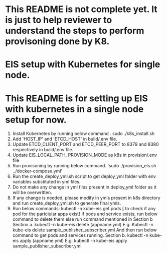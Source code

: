 # This README is not complete yet. It is just to help reviewer to understand the steps to perform provisoning done by K8.

# EIS setup with Kubernetes for single node.
# This README is for setting up EIS with kubernetes in a single node setup for now.
1. Install Kubernetes by running below command . 
   sudo ./k8s_install.sh
2. Add 'HOST_IP' and 'ETCD_HOST' in build/.env file.
3. Update ETCD_CLIENT_PORT and ETCD_PEER_PORT to 8379 and 8380 respectively in build/.env file.
3. Update EIS_LOCAL_PATH, PROVISION_MODE as k8s in provision/.env file
4. Run provisoning by running below command.
      'sudo ./provision_eis.sh ../docker-compose.yml'
5. Run the create_deploy_yml.sh script to get deploy_yml folder with env variables substituted in yml files.
6. Do not make any change in yml files present in deploy_yml folder as it will be overwritten.
7. If any change is needed, please modify in ymls present in k8s directory and run create_deploy_yml.sh to generate final ymls.
8. Run below commands:
   kubectl -n kube-eis get pods [ to check if any pod for the partciular apps exist]
   if pods and service exists, run below command to delete them else run command mentioned in Section b
   Section a. kubectl -n kube-eis delete (appname.yml)
   E.g. Kubectl -n kube-eis delete sample_publisher_subscriber.yml
   And then run below command to get pods and services running.
   Section b. kubectl -n kube-eis apply (appname.yml)
   E.g. kubectl -n kube-eis apply sample_publisher_subscriber.yml
